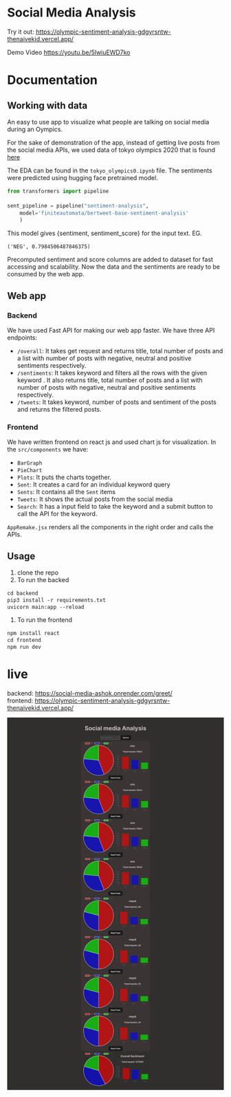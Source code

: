 # Social Media Analysis

Try it out:
https://olympic-sentiment-analysis-gdgyrsntw-thenaivekid.vercel.app/

Demo Video 
https://youtu.be/5lwiuEWD7ko


# Documentation

## Working with data

An easy to use app to visualize what people are talking on social  media during an Oympics.

<!-- ## Features to be added:

- see visualizations according to the locations of audiences
- feature to let use specify the type of sentiment and number of tweets to read the tweets -->


For the sake of demonstration of the app, instead of getting live posts from the social media APIs, we used data of tokyo olympics 2020 that is found <a href="https://www.kaggle.com/datasets/amritpal333/tokyo-olympics-2021-tweets">here</a>

The EDA can be found in the `tokyo_olympics0.ipynb` file. The sentiments were predicted using hugging face pretrained model.
```python
from transformers import pipeline

sent_pipeline = pipeline("sentiment-analysis", 
    model='finiteautomata/bertweet-base-sentiment-analysis'
    )   
```
This model gives {sentiment, sentiment_score} for the input text. EG.
```
('NEG', 0.7984506487846375)
```
Precomputed sentiment and score columns are added to dataset for fast accessing and scalability. Now the data and the sentiments are ready to be consumed by the web app.

## Web app 

### Backend

We have used Fast API for making our web app faster.
We have three API endpoints:
- `/overall`: It takes get request and returns title, total number of posts and a list with number of posts with negative, neutral and positive sentiments respectively.
- `/sentiments`: It takes keyword and  filters all the rows with the given keyword . It also returns title, total number of posts and a list with number of posts with negative, neutral and positive sentiments respectively.
- `/tweets`: It takes keyword, number of posts and sentiment of the posts and returns the filtered posts.


### Frontend

We have written frontend on react js and used chart js for visualization.
In the `src/components` we have:
- `BarGraph`
- `PieChart`
- `Plots`: It puts the charts together.
- `Sent`: It creates a card for an individual keyword query
- `Sents`: It contains all the `Sent` items
- `Tweets`: It shows the actual posts from the social media
- `Search`: It has a input field to take the keyword and a submit button to call the API for the keyword.

`AppRemake.jsx` renders all the components in the right order and calls the APIs.


## Usage

1. clone the repo
2. To run the backed

```
cd backend
pip3 install -r requirements.txt
uvicorn main:app --reload

```
1. To run the frontend
```
npm install react
cd frontend
npm run dev
```

# live 
backend: https://social-media-ashok.onrender.com/greet/
<br>
frontend: https://olympic-sentiment-analysis-gdgyrsntw-thenaivekid.vercel.app/

<img src="ss.png">

